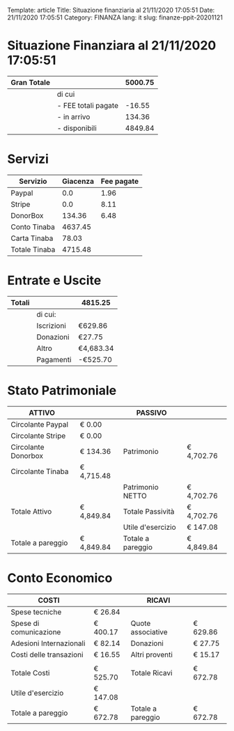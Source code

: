 Template: article
Title: Situazione finanziaria al 21/11/2020 17:05:51
Date: 21/11/2020 17:05:51
Category: FINANZA
lang: it
slug: finanze-ppit-20201121

# Situazione Finanziara al 21/11/2020 17:05:51

|Gran Totale||5000.75|
|-|-|-|
|| di cui  ||
|| - FEE totali pagate | -16.55 |
|| - in arrivo   | 134.36 |
|| - disponibili | 4849.84 |

# Servizi

| Servizio | Giacenza | Fee pagate | 
| - | - | - |
| Paypal | 0.0 | 1.96 |
| Stripe | 0.0 | 8.11 |
| DonorBox | 134.36 | 6.48|
| Conto Tinaba | 4637.45| |
| Carta Tinaba | 78.03| |
| Totale Tinaba | 4715.48 | |

# Entrate e Uscite

| Totali | | 4815.25 |
|-|-|-|
|| di cui: ||
|| Iscrizioni | €629.86 |
|| Donazioni | €27.75 |
|| Altro  | €4,683.34 |
|| Pagamenti | -€525.70 |

# Stato Patrimoniale


|ATTIVO||PASSIVO||
|-|-|-|-|
|Circolante Paypal|€ 0.00|||
|Circolante Stripe|€ 0.00|||
|Circolante Donorbox|€ 134.36|Patrimonio|€ 4,702.76|
|Circolante Tinaba|€ 4,715.48|||
|||Patrimonio NETTO|€ 4,702.76|
|Totale Attivo|€ 4,849.84|Totale Passività|€ 4,702.76|
|||Utile d'esercizio|€ 147.08|
|Totale a pareggio|€ 4,849.84|Totale a pareggio|€ 4,849.84

# Conto Economico

|COSTI||RICAVI||
|-|-|-|-|
|Spese tecniche|€ 26.84|||
|Spese di comunicazione|€ 400.17|Quote associative|€ 629.86|
|Adesioni Internazionali|€ 82.14|Donazioni|€ 27.75|
|Costi delle transazioni|€ 16.55|Altri proventi|€ 15.17|
|||||
|Totale Costi|€ 525.70|Totale Ricavi|€ 672.78|
|Utile d'esercizio|€ 147.08|||
|Totale a pareggio|€ 672.78|Totale a pareggio|€ 672.78
